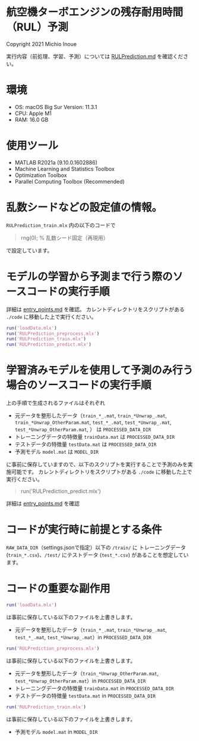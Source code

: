 # 航空機ターボエンジンの残存耐用時間（RUL）予測
Copyright 2021 Michio Inoue

実行内容（前処理、学習、予測）については
[RULPrediction.md](./RULPrediction.md)
を確認ください。

# 環境

- OS: macOS Big Sur Version: 11.3.1 
- CPU: Apple M1
- RAM: 16.0 GB

# 使用ツール

   -  MATLAB R2021a (9.10.0.1602886)
   -  Machine Learning and Statistics Toolbox 
   -  Optimization Toolbox
   -  Parallel Computing Toolbox (Recommended) 

# 乱数シードなどの設定値の情報。

`RULPrediction_train.mlx` 内の以下のコードで

> rng(0); % 乱数シード固定（再現用）

で設定しています。


# モデルの学習から予測まで行う際のソースコードの実行手順

詳細は [entry_points.md](./entry_points.md) を確認。
カレントディレクトリをスクリプトがある `./code` に移動した上で実行ください。

```matlab
run('loadData.mlx')
run('RULPrediction_preprocess.mlx')
run('RULPrediction_train.mlx')
run('RULPrediction_predict.mlx')
```

# 学習済みモデルを使用して予測のみ行う場合のソースコードの実行手順

上の手順で生成されるファイルはそれぞれ

- 元データを整形したデータ（`train_*_.mat`, `train_*Unwrap_.mat`, 
`train_*Unwrap_OtherParam.mat`, `test_*_.mat`, `test_*Unwrap_.mat`, 
`test_*Unwrap_OtherParam.mat`, ）
は `PROCESSED_DATA_DIR`
- トレーニングデータの特徴量 `trainData.mat` は `PROCESSED_DATA_DIR`
- テストデータの特徴量 `testData.mat` は `PROCESSED_DATA_DIR`
- 予測モデル `model.mat` は `MODEL_DIR`

に事前に保存していますので、以下のスクリプトを実行することで予測のみを実施可能です。
カレントディレクトリをスクリプトがある `./code` に移動した上で実行ください。

> run('RULPrediction_predict.mlx')

詳細は [entry_points.md](./entry_points.md) を確認

# コードが実行時に前提とする条件

`RAW_DATA_DIR`（settings.jsonで指定）以下の `/train/` に
トレーニングデータ (`train_*.csv`)、`/test/` にテストデータ (`test_*.csv`) があることを想定しています。

# コードの重要な副作用

```matlab
run('loadData.mlx')
```

は事前に保存している以下のファイルを上書きします。

- 元データを整形したデータ（`train_*_.mat`, `train_*Unwrap_.mat`, 
`test_*_.mat`, `test_*Unwrap_.mat`）in `PROCESSED_DATA_DIR`

```matlab
run('RULPrediction_preprocess.mlx')
```

は事前に保存している以下のファイルを上書きします。

- 元データを整形したデータ（`train_*Unwrap_OtherParam.mat`, 
`test_*Unwrap_OtherParam.mat`）in `PROCESSED_DATA_DIR`
- トレーニングデータの特徴量 `trainData.mat` in `PROCESSED_DATA_DIR`
- テストデータの特徴量 `testData.mat` in `PROCESSED_DATA_DIR`


```matlab
run('RULPrediction_train.mlx')
```
は事前に保存している以下のファイルを上書きします。

- 予測モデル `model.mat` in `MODEL_DIR`

